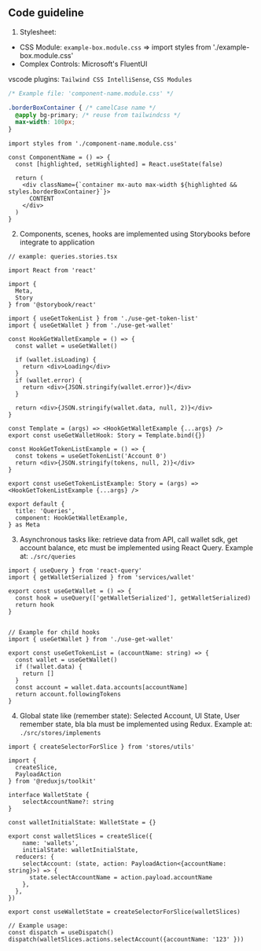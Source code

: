 ## Code guideline

1. Stylesheet: 
  + CSS Module: `example-box.module.css` => import styles from './example-box.module.css'
  + Complex Controls: Microsoft's FluentUI

vscode plugins: `Tailwind CSS IntelliSense`, `CSS Modules`

  ```CSS
  /* Example file: 'component-name.module.css' */

  .borderBoxContainer { /* camelCase name */
    @apply bg-primary; /* reuse from tailwindcss */
    max-width: 100px;
  }
  ```

  ```JSX
  import styles from './component-name.module.css'
  
  const ComponentName = () => {
    const [highlighted, setHighlighted] = React.useState(false)

    return (
      <div className={`container mx-auto max-width ${highlighted && styles.borderBoxContainer}`}>
        CONTENT
      </div>
    )
  }
  ```

  

2. Components, scenes, hooks are implemented using Storybooks before integrate to application

```TSX
// example: queries.stories.tsx

import React from 'react'

import {
  Meta,
  Story
} from '@storybook/react'

import { useGetTokenList } from './use-get-token-list'
import { useGetWallet } from './use-get-wallet'

const HookGetWalletExample = () => {
  const wallet = useGetWallet()

  if (wallet.isLoading) {
    return <div>Loading</div>
  }
  if (wallet.error) {
    return <div>{JSON.stringify(wallet.error)}</div>
  }

  return <div>{JSON.stringify(wallet.data, null, 2)}</div>
}

const Template = (args) => <HookGetWalletExample {...args} />
export const useGetWalletHook: Story = Template.bind({})

const HookGetTokenListExample = () => {
  const tokens = useGetTokenList('Account 0')
  return <div>{JSON.stringify(tokens, null, 2)}</div>
}

export const useGetTokenListExample: Story = (args) => <HookGetTokenListExample {...args} />

export default {
  title: 'Queries',
  component: HookGetWalletExample,
} as Meta

```

3. Asynchronous tasks like: retrieve data from API, call wallet sdk, get account balance, etc must be implemented using React Query. Example at: `./src/queries`

```TS
import { useQuery } from 'react-query'
import { getWalletSerialized } from 'services/wallet'

export const useGetWallet = () => {
  const hook = useQuery(['getWalletSerialized'], getWalletSerialized)
  return hook
}


// Example for child hooks
import { useGetWallet } from './use-get-wallet'

export const useGetTokenList = (accountName: string) => {
  const wallet = useGetWallet()
  if (!wallet.data) {
    return []
  }
  const account = wallet.data.accounts[accountName]
  return account.followingTokens
}

```

4. Global state like (remember state): Selected Account, UI State, User remember state, bla bla must be implemented using Redux. Example at: `./src/stores/implements`

```TS
import { createSelectorForSlice } from 'stores/utils'

import {
  createSlice,
  PayloadAction
} from '@reduxjs/toolkit'

interface WalletState {
	selectAccountName?: string
}

const walletInitialState: WalletState = {}

export const walletSlices = createSlice({
	name: 'wallets',
	initialState: walletInitialState,
  reducers: {
    selectAccount: (state, action: PayloadAction<{accountName: string}>) => {
      state.selectAccountName = action.payload.accountName
    },
  },
})

export const useWalletState = createSelectorForSlice(walletSlices)

// Example usage:
const dispatch = useDispatch()
dispatch(walletSlices.actions.selectAccount({accountName: '123' }))
```

